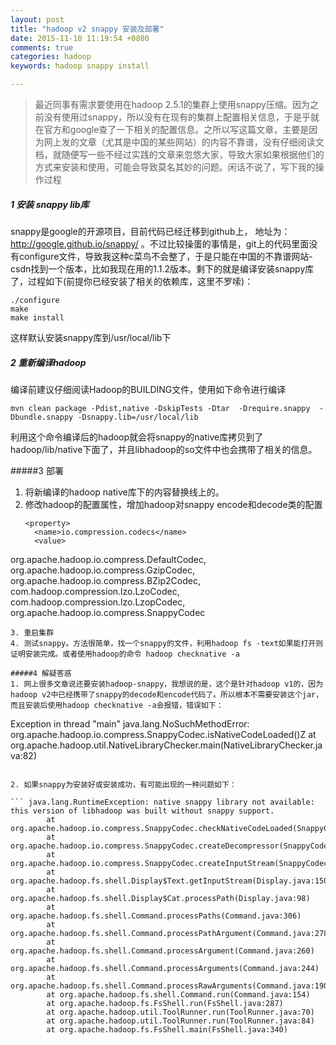 ```yaml
---
layout: post
title: "hadoop v2 snappy 安装及部署"
date: 2015-11-10 11:19:54 +0800
comments: true
categories: hadoop
keywords: hadoop snappy install 

---
```

> 最近同事有需求要使用在hadoop 2.5.1的集群上使用snappy压缩。因为之前没有使用过snappy，所以没有在现有的集群上配置相关信息，于是乎就在官方和google查了一下相关的配置信息。之所以写这篇文章，主要是因为网上发的文章（尤其是中国的某些网站）的内容不靠谱，没有仔细阅读文档，就随便写一些不经过实践的文章来忽悠大家，导致大家如果根据他们的方式来安装和使用，可能会导致莫名其妙的问题。闲话不说了，写下我的操作过程

##### 1 安装 snappy lib库
snappy是google的开源项目，目前代码已经迁移到github上，
地址为：http://google.github.io/snappy/ 。不过比较操蛋的事情是，git上的代码里面没有configure文件，导致我这种c菜鸟不会整了，于是只能在中国的不靠谱网站-csdn找到一个版本，比如我现在用的1.1.2版本。剩下的就是编译安装snappy库了，过程如下(前提你已经安装了相关的依赖库，这里不罗嗦)：</br>

	./configure
	make
	make install
 

这样默认安装snappy库到/usr/local/lib下
 <!-- more -->
 
##### 2 重新编译hadoop
编译前建议仔细阅读Hadoop的BUILDING文件，使用如下命令进行编译

	mvn clean package -Pdist,native -DskipTests -Dtar  -Drequire.snappy  -Dbundle.snappy -Dsnappy.lib=/usr/local/lib
	
利用这个命令编译后的hadoop就会将snappy的native库拷贝到了hadoop/lib/native下面了，并且libhadoop的so文件中也会携带了相关的信息。

#####3 部署
1. 将新编译的hadoop native库下的内容替换线上的。
2. 修改hadoop的配置属性，增加hadoop对snappy encode和decode类的配置
	```
	<property>
	  <name>io.compression.codecs</name>
      <value>
org.apache.hadoop.io.compress.DefaultCodec,
org.apache.hadoop.io.compress.GzipCodec,
org.apache.hadoop.io.compress.BZip2Codec,
com.hadoop.compression.lzo.LzoCodec,
com.hadoop.compression.lzo.LzopCodec,
org.apache.hadoop.io.compress.SnappyCodec
     </value>
  </property>
  ```
3. 重启集群
4. 测试snappy。方法很简单，找一个snappy的文件，利用hadoop fs -text如果能打开则证明安装完成。或者使用hadoop的命令 hadoop checknative -a

#####4 解疑答惑
1. 网上很多文章说还要安装hadoop-snappy，我想说的是，这个是针对hadoop v1的，因为hadoop v2中已经携带了snappy的decode和encode代码了。所以根本不需要安装这个jar，而且安装后使用hadoop checknative -a会报错，错误如下：
```Exception in thread "main" java.lang.NoSuchMethodError: 
org.apache.hadoop.io.compress.SnappyCodec.isNativeCodeLoaded()Z        at org.apache.hadoop.util.NativeLibraryChecker.main(NativeLibraryChecker.java:82)
```

2. 如果snappy为安装好或安装成功，有可能出现的一种问题如下：

``` java.lang.RuntimeException: native snappy library not available: this version of libhadoop was built without snappy support.        at org.apache.hadoop.io.compress.SnappyCodec.checkNativeCodeLoaded(SnappyCodec.java:64)        at org.apache.hadoop.io.compress.SnappyCodec.createDecompressor(SnappyCodec.java:201)        at org.apache.hadoop.io.compress.SnappyCodec.createInputStream(SnappyCodec.java:161)        at org.apache.hadoop.fs.shell.Display$Text.getInputStream(Display.java:150)        at org.apache.hadoop.fs.shell.Display$Cat.processPath(Display.java:98)        at org.apache.hadoop.fs.shell.Command.processPaths(Command.java:306)        at org.apache.hadoop.fs.shell.Command.processPathArgument(Command.java:278)        at org.apache.hadoop.fs.shell.Command.processArgument(Command.java:260)        at org.apache.hadoop.fs.shell.Command.processArguments(Command.java:244)        at org.apache.hadoop.fs.shell.Command.processRawArguments(Command.java:190)        at org.apache.hadoop.fs.shell.Command.run(Command.java:154)        at org.apache.hadoop.fs.FsShell.run(FsShell.java:287)        at org.apache.hadoop.util.ToolRunner.run(ToolRunner.java:70)        at org.apache.hadoop.util.ToolRunner.run(ToolRunner.java:84)        at org.apache.hadoop.fs.FsShell.main(FsShell.java:340)
```
